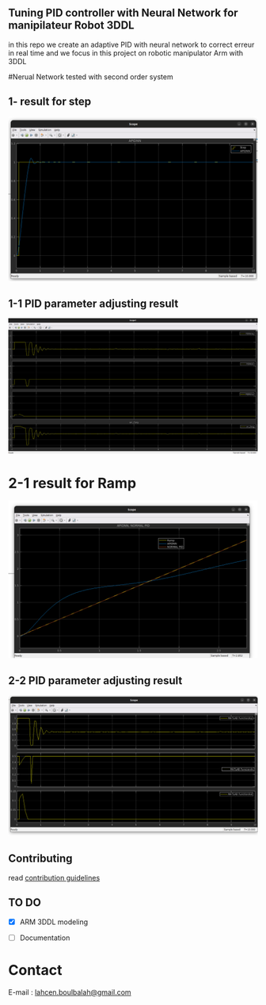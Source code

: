 ## Tuning PID controller with Neural Network for manipilateur Robot 3DDL
in this repo we create an adaptive PID with neural network to correct erreur in real time and we focus in this project on robotic manipulator Arm with 3DDL

#Nerual Network tested with second order system

## 1- result for step 
![](img/step2.png) 
## 1-1 PID parameter adjusting result
![](img/pidStep.png) 

# 2-1 result for Ramp
![](img/ramp1.png) 
## 2-2 PID parameter adjusting result
![](img/rampPID.png) 



## Contributing

read [contribution guidelines](https://github.com/misarb/SpiderKDP/blob/master/CONTRIBUTING.md)


## TO DO
- [x] ARM 3DDL modeling
- [ ] Documentation
 

# Contact
E-mail : lahcen.boulbalah@gmail.com

